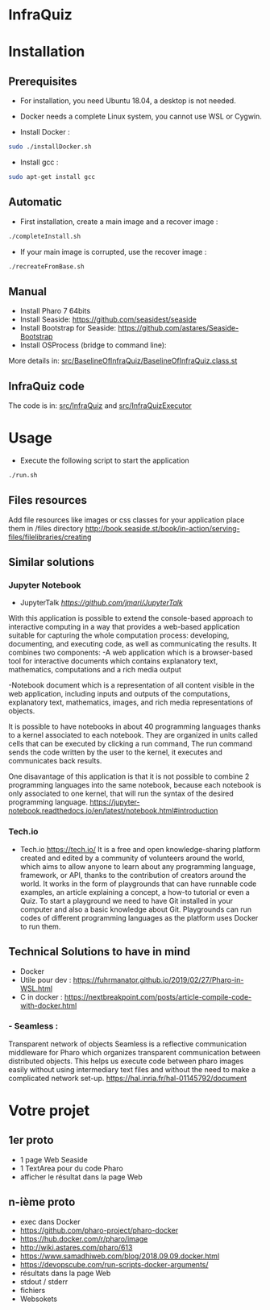 # InfraQuiz

# Installation

## Prerequisites

- For installation, you need Ubuntu 18.04, a desktop is not needed.

- Docker needs a complete Linux system, you cannot use WSL or Cygwin.

- Install Docker :
```bash
sudo ./installDocker.sh
```

- Install gcc :
```bash
sudo apt-get install gcc
```

## Automatic

- First installation, create a main image and a recover image :
```bash
./completeInstall.sh
```

- If your main image is corrupted, use the recover image :
```bash
./recreateFromBase.sh
```

## Manual

- Install Pharo 7 64bits
- Install Seaside: https://github.com/seasidest/seaside
- Install Bootstrap for Seaside: https://github.com/astares/Seaside-Bootstrap 
- Install OSProcess (bridge to command line):

More details in: [src/BaselineOfInfraQuiz/BaselineOfInfraQuiz.class.st](src/BaselineOfInfraQuiz/BaselineOfInfraQuiz.class.st)

## InfraQuiz code

The code is in: [src/InfraQuiz](src/InfraQuiz) and [src/InfraQuizExecutor](src/InfraQuizExecutor)

# Usage

- Execute the following script to start the application
```bash
./run.sh
```
## Files resources 
 
Add file resources like images or css classes for your application 
place them in /files directory
http://book.seaside.st/book/in-action/serving-files/filelibraries/creating

## Similar solutions 
### Jupyter Notebook

- JupyterTalk *https://github.com/jmari/JupyterTalk*

With this application is possible to extend the console-based approach to interactive computing in a way that provides a web-based application suitable for capturing the whole computation process: developing, documenting, and executing code, as well as communicating the results. It combines two components: 
-A web application which is a browser-based tool for interactive documents which contains explanatory text, mathematics, computations and a rich media output

-Notebook document which is a representation of all content visible in the web application, including inputs and outputs of the computations, explanatory text, mathematics, images, and rich media representations of objects.

It is possible to have notebooks in about 40 programming languages thanks to a kernel associated to each notebook. They are organized in units called cells that can be executed by clicking a run command, The run command sends the code written by the user to the kernel,   it executes and communicates back results. 

One disavantage of this application is that it is not possible to combine 2 programming languages into the same notebook, because each notebook is only associated to one kernel, that will run the syntax of the desired programming language.
https://jupyter-notebook.readthedocs.io/en/latest/notebook.html#introduction

### Tech.io

- Tech.io https://tech.io/
It is a free and open knowledge-sharing platform created and edited by a community of volunteers around the world, which aims to allow anyone to learn about any programming language, framework, or API, thanks to the contribution of creators around the world.
It works in the form of playgrounds that can have runnable code examples, an article explaining a concept, a how-to tutorial or even a Quiz.
To start a playground we need to have Git installed in your computer and also a basic knowledge about Git.
Playgrounds can run codes of different programming languages as the platform uses Docker to run them.


## Technical Solutions to have in mind  

- Docker
- Utile pour dev : https://fuhrmanator.github.io/2019/02/27/Pharo-in-WSL.html
- C in docker : https://nextbreakpoint.com/posts/article-compile-code-with-docker.html
### - Seamless :
 Transparent network of objects
 Seamless is a reflective communication middleware for Pharo which organizes transparent communication between distributed objects. This helps us execute code between pharo images easily without using intermediary text files and without the need to make a complicated network set-up.
 https://hal.inria.fr/hal-01145792/document


# Votre projet

## 1er proto

- 1 page Web Seaside
- 1 TextArea pour du code Pharo
- afficher le résultat dans la page Web

## n-ième proto

- exec dans Docker 
- https://github.com/pharo-project/pharo-docker
- https://hub.docker.com/r/pharo/image
- http://wiki.astares.com/pharo/613
- https://www.samadhiweb.com/blog/2018.09.09.docker.html
- https://devopscube.com/run-scripts-docker-arguments/
- résultats dans la page Web
- stdout / stderr
- fichiers
- Websokets



